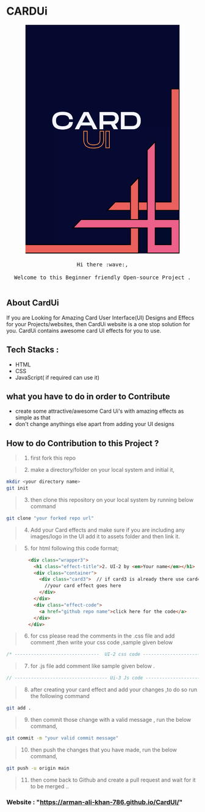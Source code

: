 # CARDUi

<p align="center">
  <img src="./assets/CARDUi.webp" width="80%" height="600px">
  <br><br>
  <samp>
    Hi there :wave:,
    <br>
    <br>
     Welcome to this Beginner friendly Open-source Project . 
    <br><br>
  </samp>
</p>

## About CardUi

If you are Looking for Amazing Card User Interface(UI) Designs and Effecs for your Projects/websites, then CardUi website is a one stop solution for you. CardUi contains awesome card UI effects for you to use.


## Tech Stacks :

- HTML
- CSS
- JavaScript( if required can use it)

## what you have to do in order to Contribute
- create some attractive/awesome Card Ui's with amazing effects as simple as that
- don't change anythings else apart from adding your UI designs

## How to do Contribution to this Project ?

> 1. first fork this repo 

> 2. make a directory/folder on your local system and initial it,
```sh
mkdir <your directory name>
git init
```
> 3. then clone this repository on your local system by running below command
```sh
git clone "your forked repo url"
```
> 4. Add your Card effects and make sure if you are including any images/logo in the UI add it to assets folder and then link it.

> 5. for html following this code format;
```html
        <div class="wrapper3">
          <h1 class="effect-title">2. UI-2 by <em>Your name</em></h1>
          <div class="container">
            <div class="card3">  // if card3 is already there use card4 class and so on
              //your card effect goes here
            </div>
          </div>
          <div class="effect-code">
            <a href="github repo name">click here for the code</a>
          </div>
        </div> 
```
> 6. for css please read the comments in the .css file and add comment ,then write your css code ,sample given below
```css
/* -------------------------------  UI-2 css code --------------------------------- */
```
> 7. for .js file add comment like sample given below .
```js
// ---------------------------------- Ui-3 Js code -------------------------------------
```

> 8. after creating your card effect and add your changes ,to do so run the following command 
```sh
git add .
```

> 9. then commit those change with a valid message , run the below command,
```sh
git commit -m "your valid commit message"
```

> 10. then push the changes that you have made, run the below command,
```sh
git push -u origin main
```

> 11. then come back to Github and create a pull request and wait for it to be merged ..

### Website : "https://arman-ali-khan-786.github.io/CardUI/"
